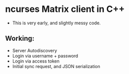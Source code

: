 # ncurses Matrix client in C++
- This is very early, and slightly messy code.

## Working:
- Server Autodiscovery
- Login via username + password
- Login via access token
- Initial sync request, and JSON serialization
